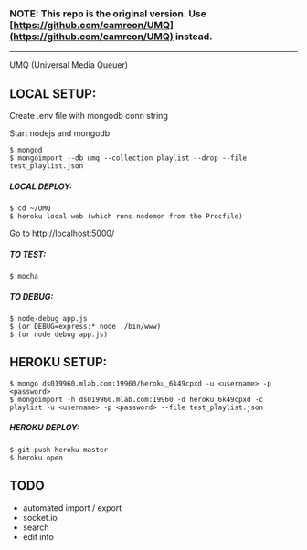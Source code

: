 
### NOTE: This repo is the original version. Use [https://github.com/camreon/UMQ](https://github.com/camreon/UMQ) instead.

---

UMQ (Universal Media Queuer)

## LOCAL SETUP:

Create .env file with mongodb conn string

Start nodejs and mongodb
```
$ mongod
$ mongoimport --db umq --collection playlist --drop --file test_playlist.json
```

##### LOCAL DEPLOY:
```
$ cd ~/UMQ
$ heroku local web (which runs nodemon from the Procfile)
```
Go to http://localhost:5000/

##### TO TEST:
```
$ mocha
```

##### TO DEBUG:
```
$ node-debug app.js
$ (or DEBUG=express:* node ./bin/www)
$ (or node debug app.js)
```


## HEROKU SETUP:

```
$ mongo ds019960.mlab.com:19960/heroku_6k49cpxd -u <username> -p <password>
$ mongoimport -h ds019960.mlab.com:19960 -d heroku_6k49cpxd -c playlist -u <username> -p <password> --file test_playlist.json
```

##### HEROKU DEPLOY:
```
$ git push heroku master
$ heroku open
```

## TODO
* automated import / export
* socket.io
* search
* edit info
